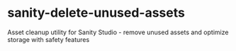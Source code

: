 # sanity-delete-unused-assets
Asset cleanup utility for Sanity Studio - remove unused assets and optimize storage with safety features
